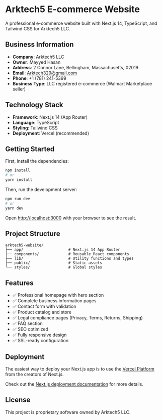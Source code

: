 # Arktech5 E-commerce Website

A professional e-commerce website built with Next.js 14, TypeScript, and Tailwind CSS for Arktech5 LLC.

## Business Information

- **Company**: Arktech5 LLC
- **Owner**: Mayyed Hasan
- **Address**: 2 Connor Lane, Bellingham, Massachusetts, 02019
- **Email**: Arktech329@gmail.com
- **Phone**: +1 (781) 241-5399
- **Business Type**: LLC registered e-commerce (Walmart Marketplace seller)

## Technology Stack

- **Framework**: Next.js 14 (App Router)
- **Language**: TypeScript
- **Styling**: Tailwind CSS
- **Deployment**: Vercel (recommended)

## Getting Started

First, install the dependencies:

```bash
npm install
# or
yarn install
```

Then, run the development server:

```bash
npm run dev
# or
yarn dev
```

Open [http://localhost:3000](http://localhost:3000) with your browser to see the result.

## Project Structure

```
arktech5-website/
├── app/                    # Next.js 14 App Router
├── components/             # Reusable React components
├── lib/                    # Utility functions and types
├── public/                 # Static assets
└── styles/                 # Global styles
```

## Features

- ✅ Professional homepage with hero section
- ✅ Complete business information pages
- ✅ Contact form with validation
- ✅ Product catalog and store
- ✅ Legal compliance pages (Privacy, Terms, Returns, Shipping)
- ✅ FAQ section
- ✅ SEO optimized
- ✅ Fully responsive design
- ✅ SSL-ready configuration

## Deployment

The easiest way to deploy your Next.js app is to use the [Vercel Platform](https://vercel.com/new?utm_medium=default-template&filter=next.js&utm_source=create-next-app&utm_campaign=create-next-app-readme) from the creators of Next.js.

Check out the [Next.js deployment documentation](https://nextjs.org/docs/deployment) for more details.

## License

This project is proprietary software owned by Arktech5 LLC.